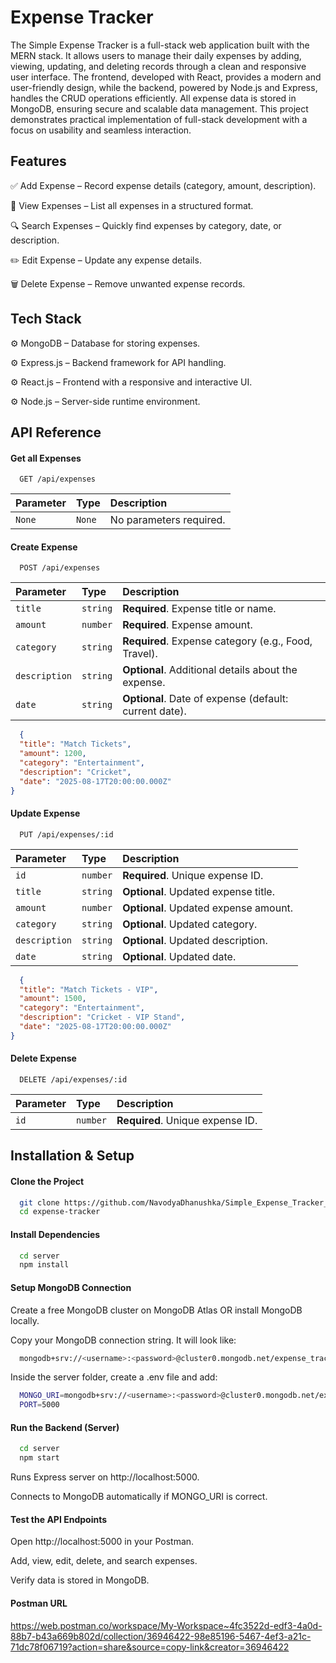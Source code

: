 
# Expense Tracker

The Simple Expense Tracker is a full-stack web application built with the MERN stack. It allows users to manage their daily expenses by adding, viewing, updating, and deleting records through a clean and responsive user interface. The frontend, developed with React, provides a modern and user-friendly design, while the backend, powered by Node.js and Express, handles the CRUD operations efficiently. All expense data is stored in MongoDB, ensuring secure and scalable data management. This project demonstrates practical implementation of full-stack development with a focus on usability and seamless interaction.



## Features

✅ Add Expense – Record expense details (category, amount, description).

📖 View Expenses – List all expenses in a structured format.

🔍 Search Expenses – Quickly find expenses by category, date, or description.

✏️ Edit Expense – Update any expense details.

🗑️ Delete Expense – Remove unwanted expense records.

## Tech Stack

⚙ MongoDB – Database for storing expenses.

⚙ Express.js – Backend framework for API handling.

⚙ React.js – Frontend with a responsive and interactive UI.

⚙ Node.js – Server-side runtime environment.

## API Reference

#### Get all Expenses

```http
  GET /api/expenses
```

| Parameter | Type     | Description                |
| :-------- | :------- | :------------------------- |
| `None` | `None` | No parameters required. |


#### Create Expense

```http
  POST /api/expenses
```

| Parameter | Type     | Description                       |
| :-------- | :------- | :-------------------------------- |
| `title`      | `string` | **Required**. Expense title or name. |
| `amount`      | `number` | **Required**. Expense amount. |
| `category`      | `string` | **Required**. Expense category (e.g., Food, Travel). |
| `description`      | `string` | **Optional**. Additional details about the expense.|
| `date`      | `string` | **Optional**. Date of expense (default: current date). |

```json
  {
  "title": "Match Tickets",
  "amount": 1200,
  "category": "Entertainment",
  "description": "Cricket",
  "date": "2025-08-17T20:00:00.000Z"
}
```

#### Update Expense

```http
  PUT /api/expenses/:id
```

| Parameter | Type     | Description                       |
| :-------- | :------- | :-------------------------------- |
| `id`      | `number` | **Required**. Unique expense ID. |
| `title`      | `string` | **Optional**. Updated expense title. |
| `amount`      | `number` | **Optional**. Updated expense amount. |
| `category`      | `string` | **Optional**. Updated category. |
| `description`      | `string` | **Optional**. Updated description.|
| `date`      | `string` | **Optional**. Updated date. |

```json
  {
  "title": "Match Tickets - VIP",
  "amount": 1500,
  "category": "Entertainment",
  "description": "Cricket - VIP Stand",
  "date": "2025-08-17T20:00:00.000Z"
}
```

#### Delete Expense

```http
  DELETE /api/expenses/:id
```

| Parameter | Type     | Description                |
| :-------- | :------- | :------------------------- |
| `id` | `number` | **Required**. Unique expense ID. |

## Installation & Setup

#### Clone the Project

```bash
  git clone https://github.com/NavodyaDhanushka/Simple_Expense_Tracker_Backend.git
  cd expense-tracker
```

#### Install Dependencies

```bash
  cd server
  npm install
```

#### Setup MongoDB Connection

Create a free MongoDB cluster on MongoDB Atlas OR install MongoDB locally.

Copy your MongoDB connection string. It will look like:

```bash
  mongodb+srv://<username>:<password>@cluster0.mongodb.net/expense_tracker
```

Inside the server folder, create a .env file and add:
```bash
  MONGO_URI=mongodb+srv://<username>:<password>@cluster0.mongodb.net/expense_tracker
  PORT=5000
```

#### Run the Backend (Server)
```bash
  cd server
  npm start
```
Runs Express server on http://localhost:5000.

Connects to MongoDB automatically if MONGO_URI is correct.

#### Test the API Endpoints

Open http://localhost:5000 in your Postman.

Add, view, edit, delete, and search expenses.

Verify data is stored in MongoDB.


#### Postman URL

https://web.postman.co/workspace/My-Workspace~4fc3522d-edf3-4a0d-88b7-b43a669b802d/collection/36946422-98e85196-5467-4ef3-a21c-71dc78f06719?action=share&source=copy-link&creator=36946422